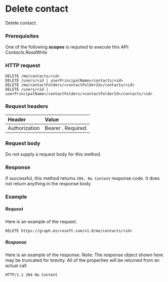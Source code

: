 # Delete contact

Delete contact.
### Prerequisites
One of the following **scopes** is required to execute this API: 
*Contacts.ReadWrite*
### HTTP request
<!-- { "blockType": "ignored" } -->
```http
DELETE /me/contacts/<id>
DELETE /users/<id | userPrincipalName>/contacts/<id>
DELETE /me/contactFolders/<contactFolderId>/contacts/<id>
DELETE /users/<id | userPrincipalName>/contactFolders/<contactFolderId>/contacts/<id>
```
### Request headers
| Header       | Value |
|:---------------|:--------|
| Authorization  | Bearer <token>. Required.  |

### Request body
Do not supply a request body for this method.


### Response
If successful, this method returns `204, No Content` response code. It does not return anything in the response body.

### Example
##### Request
Here is an example of the request.
<!-- {
  "blockType": "request",
  "name": "delete_contact"
}-->
```http
DELETE https://graph.microsoft.com/v1.0/me/contacts/<id>
```
##### Response
Here is an example of the response. Note: The response object shown here may be truncated for brevity. All of the properties will be returned from an actual call.
<!-- {
  "blockType": "response",
  "truncated": true
} -->
```http
HTTP/1.1 204 No Content
```

<!-- uuid: 8fcb5dbc-d5aa-4681-8e31-b001d5168d79
2015-10-25 14:57:30 UTC -->
<!-- {
  "type": "#page.annotation",
  "description": "Delete contact",
  "keywords": "",
  "section": "documentation",
  "tocPath": ""
}-->